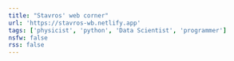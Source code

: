 ```yaml
---
title: "Stavros' web corner"
url: 'https://stavros-wb.netlify.app'
tags: ['physicist', 'python', 'Data Scientist', 'programmer']
nsfw: false
rss: false
---
```

